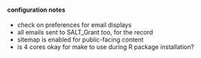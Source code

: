 
#### configuration notes

- check on preferences for email displays
- all emails sent to SALT_Grant too, for the record
- sitemap is enabled for public-facing content
- is 4 cores okay for make to use during R package installation?
